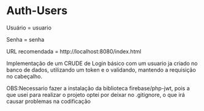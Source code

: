 ﻿# Auth-Users
 Usuário = usuario
 
 Senha = senha
 
 URL recomendada = http://localhost:8080/index.html

 Implementação de um CRUDE de Login básico com um usuario ja criado no banco de dados,
 utilizando um token e o validando, mantendo a requisição no cabeçalho.

 OBS:Necessario fazer a instalação da biblioteca firebase/php-jwt, pois a que usei para realizar
 o projeto optei por deixar no .gitignore, o que irá causar problemas na codificação
